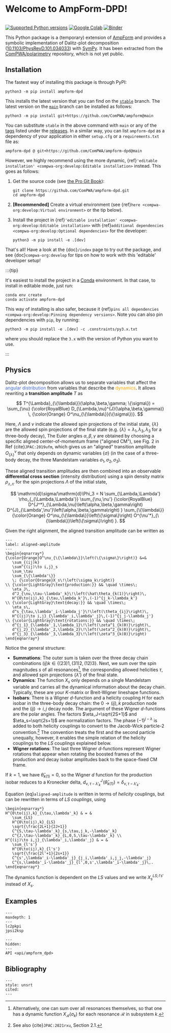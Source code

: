 # Welcome to AmpForm-DPD!

```{title} Welcome

```

[![Supported Python versions](https://img.shields.io/pypi/pyversions/ampform-dpd)](https://pypi.org/project/ampform-dpd)
[![Google Colab](https://colab.research.google.com/assets/colab-badge.svg)](https://colab.research.google.com/github/ComPWA/ampform/blob/main)
[![Binder](https://static.mybinder.org/badge_logo.svg)](https://mybinder.org/v2/gh/ComPWA/ampform/main?filepath=docs)

This Python package is a (temporary) extension of [AmpForm](https://ampform.rtfd.io) and provides a symbolic implementation of Dalitz-plot decomposition ([10.1103/PhysRevD.101.034033](https://journals.aps.org/prd/abstract/10.1103/PhysRevD.101.034033)) with [SymPy](https://www.sympy.org/en/index.html). It has been extracted from the [ComPWA/polarimetry](https://github.com/ComPWA/polarimetry) repository, which is not yet public.

## Installation

The fastest way of installing this package is through PyPI:

```shell
python3 -m pip install ampform-dpd
```

This installs the latest version that you can find on the [`stable`](https://github.com/ComPWA/ampform-dpd/tree/stable) branch. The latest version on the [`main`](https://github.com/ComPWA/ampform/tree/main) branch
can be installed as follows:

```shell
python3 -m pip install git+https://github.com/ComPWA/ampform@main
```

You can substitute `stable` in the above command with `main` or any of the [tags](https://github.com/ComPWA/ampform-dpd/tags) listed under the [releases](https://github.com/ComPWA/ampform-dpd/releases). In a similar way, you can list `ampform-dpd` as a dependency of your application in either `setup.cfg` or a `requirements.txt` file as:

```text
ampform-dpd @ git+https://github.com/ComPWA/ampform-dpd@main
```

However, we highly recommend using the more dynamic, {ref}`'editable installation' <compwa-org:develop:Editable installation>` instead. This goes as follows:

1. Get the source code (see [the Pro Git Book](https://git-scm.com/book/en/v2)):

   ```shell
   git clone https://github.com/ComPWA/ampform-dpd.git
   cd ampform-dpd
   ```

2. **\[Recommended\]** Create a virtual environment (see {ref}`here <compwa-org:develop:Virtual environment>` or the tip below).

3. Install the project in {ref}`'editable installation' <compwa-org:develop:Editable installation>` with {ref}`additional dependencies <compwa-org:develop:Optional dependencies>` for the developer:

   ```shell
   python3 -m pip install -e .[dev]
   ```

That's all! Have a look at the {doc}`/index` page to try out the package, and see {doc}`compwa-org:develop` for tips on how to work with this 'editable' developer setup!

:::{tip}

It's easiest to install the project in a [Conda](https://docs.conda.io/en/latest/miniconda.html) environment. In that case, to install in editable mode, just run:

```shell
conda env create
conda activate ampform-dpd
```

This way of installing is also safer, because it {ref}`pins all dependencies <compwa-org:develop:Pinning dependency versions>`. Note you can also pin dependencies with `pip`, by running:

```shell
python3 -m pip install -e .[dev] -c .constraints/py3.x.txt
```

where you should replace the `3.x` with the version of Python you want to use.

:::

<!-- cspell:ignore pkpi -->

## Physics

Dalitz-plot decomposition allows us to separate variables that affect the <font color=RoyalBlue>angular distribution</font> from variables that describe the <font color=Orange>dynamics</font>. It allows rewriting a **transition amplitude**&nbsp;$T$ as

$$
T^{\Lambda}_{\{\lambda\}}(\alpha,\beta,\gamma; \{\sigma\}) = \sum_{\nu}
{\color{RoyalBlue} D_{\Lambda,\nu}^{J}(\alpha,\beta,\gamma)}
\,
{\color{Orange} O^\nu_{\{\lambda\}}(\{\sigma\})}.
$$

Here, $\Lambda$ and $\nu$ indicate the allowed spin projections of the initial state, $\{\lambda\}$ are the allowed spin projections of the final state (e.g. $\{\lambda\}=\lambda_1,\lambda_3,\lambda_3$ for a three-body decay), The Euler angles $\alpha,\beta,\gamma$ are obtained by choosing a specific aligned center-of-momentum frame ("aligned CM"), see Fig.&nbsp;2 in Ref&nbsp;{cite}`JPAC:2019ufm`, which gives us an "aligned" transition amplitude $O^\nu_{\{\lambda\}}$ that only depends on dynamic variables $\{\sigma\}$ (in the case of a three-body decay, the three Mandelstam variables $\sigma_1,\sigma_2,\sigma_3$).

These aligned transition amplitudes are then combined into an observable **differential cross section** (intensity distribution) using a spin density matrix $\rho_{_{\Lambda,\Lambda'}}$ for the spin projections $\Lambda$ of the initial state,

$$
\mathrm{d}\sigma/\mathrm{d}\Phi_3 = N
\sum_{\Lambda,\Lambda'} \rho_{_{\Lambda,\Lambda'}}
\sum_{\nu,\nu'} {\color{RoyalBlue}
      D^{J^*}_{\Lambda,\nu}\left(\alpha,\beta,\gamma\right)
      D^{J}_{\Lambda',\nu'}\left(\alpha,\beta,\gamma\right)
   }
   \sum_{\{\lambda\}} {\color{Orange}
      O^\nu_{\{\lambda\}}\left(\{\sigma\}\right)
      O^{\nu'*}_{\{\lambda\}}\left(\{\sigma\}\right)
   }.
$$

Given the right alignment, the aligned transition amplitude can be written as

<!-- prettier-ignore-start -->

```{math}
---
label: aligned-amplitude
---
\begin{eqnarray*}
{\color{Orange}O^\nu_{\{\lambda\}}\left(\{\sigma\}\right)} &=&
   \sum_{(ij)k}
   \sum^{(ij)\to i,j}_s
   \sum_\tau
   \sum_{\{\lambda'\}}
   \; {\color{Orange}X_s\!\left(\sigma_k\right)}
\\ {\color{LightGray}\text{production:}} && \quad \times\;
   \eta_J\,
   d^J_{\nu,\tau-\lambda'_k}\!\left(\hat\theta_{k(1)}\right)\,
   H^{0\to(ij),k}_{\tau,\lambda_k'}\,(-1)^{j_k-\lambda_k'}
\\ {\color{LightGray}\text{decay:}} && \quad \times\;
   \eta_s\,
   d^s_{\tau,\lambda'_i-\lambda_j'}\!\left(\theta_{ij}\right)\,
   H^{(ij)\to i,j}_{\lambda'_i,\lambda'_j}\,(-1)^{j_j-\lambda_j'}
\\ {\color{LightGray}\text{rotations:}} && \quad \times\;
   d^{j_1}_{\lambda'_1,\lambda_1}\!\left(\zeta^1_{k(0)}\right)\,
   d^{j_2}_{\lambda'_2,\lambda_2}\!\left(\zeta^2_{k(0)}\right)\,
   d^{j_3}_{\lambda'_3,\lambda_3}\!\left(\zeta^3_{k(0)}\right)
\end{eqnarray*}
```

Notice the general structure:

- **Summations**: The outer sum is taken over the three decay chain combinations $(ij)k \in \left\{(23)1, (31)2, (12)3\right\}$. Next, we sum over the spin magnitudes&nbsp;$s$ of all resonances[^1], the corresponding allowed helicities&nbsp;$\tau$, and allowed spin projections&nbsp;$\{\lambda'\}$ of the final state.
- **Dynamics**: The function $X_s$ only depends on a single Mandelstam variable and carries all the dynamical information about the decay chain. Typically, these are your $K$-matrix or Breit-Wigner lineshape functions.
- **Isobars**: There is a Wigner&nbsp;$d$-function and a helicity coupling $H$ for each isobar in the three-body decay chain: the $0\to(ij),k$ production node and the $(ij)\to i,j$ decay node. The argument of these Wigner&nbsp;$d$-functions are the polar angles. The factors $\eta_J=\sqrt{2S+1}$ and $\eta_s=\sqrt{2s+1}$ are normalization factors. The phase $(-1)^{j-\lambda}$ is added to both helicity couplings to convert to the Jacob-Wick particle-2 convention.[^2] The convention treats the first and the second particle unequally, however, it enables the simple relation of the helicity couplings to the $LS$&nbsp;couplings explained below.
- **Wigner rotations**: The last three Wigner&nbsp;$d$-functions represent Wigner rotations that appear when rotating the boosted frames of the production and decay isobar amplitudes back to the space-fixed CM frame.

If $k=1$, we have $\hat\theta_{k(1)}=0$, so the Wigner&nbsp;$d$ function for the production isobar reduces to a Kronecker delta, $d^J_{\nu,\tau-\lambda'_k}\!\left(\hat\theta_{k(1)}\right) = \delta_{\nu,\tau-\lambda'_k}$.

[^1]: Alternatively, one can sum over all resonances themselves, so that one has a dynamic function&nbsp;$X_\mathcal{R}(\sigma_k)$ for each resonance&nbsp;$\mathcal{R}$ in subsystem&nbsp;$k$.
[^2]: See also {cite}`JPAC:2021rxu`, Section&nbsp;2.1.

Equation&nbsp;{eq}`aligned-amplitude` is written in terms of _helicity_ couplings, but can be rewritten in terms of _$LS$&nbsp;couplings_, using

```{math}
\begin{eqnarray*}
H^{0\to(ij),k}_{\tau,\lambda'_k} & = &
   \sum_{LS}
   H^{0\to(ij),k}_{LS}
   \sqrt{\frac{2L+1}{2J+1}}
   C^{S,\tau-\lambda'_k}_{s,\tau,j_k,-\lambda'_k}
   C^{J,\tau-\lambda'_k}_{L,0,S,\tau-\lambda'_k} \\
H^{(ij)\to i,j}_{\lambda'_i,\lambda'_j} & = &
   \sum_{l's'}
   H^{0\to(ij),k}_{l's'}
   \sqrt{\frac{2l'+1}{2s+1}}
   C^{s',\lambda'_i-\lambda'_j}_{j_i,\lambda'_i,j_j,-\lambda'_j}
   C^{s,\lambda'_i-\lambda'_j}_{l',0,s',\lambda'_i-\lambda'_j}\,.
\end{eqnarray*}
```

The dynamics function is dependent on the $LS$&nbsp;values and we write $X_s^{LS;l's'}$ instead of $X_s$.

## Examples

```{toctree}
---
maxdepth: 1
---
lc2pkpi
jpsi2ksp
```

```{toctree}
---
hidden:
---
API <api/ampform_dpd>
```

## Bibliography

```{bibliography} /references.bib
---
style: unsrt
cited:
---
```
